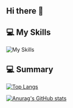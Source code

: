 ## Hi there 👋

<!--
**imaihayato2025/imaihayato2025** is a ✨ _special_ ✨ repository because its `README.md` (this file) appears on your GitHub profile.

Here are some ideas to get you started:

- 🔭 I’m currently working on ...
- 🌱 I’m currently learning ...
- 👯 I’m looking to collaborate on ...
- 🤔 I’m looking for help with ...
- 💬 Ask me about ...
- 📫 How to reach me: ...
- 😄 Pronouns: ...
- ⚡ Fun fact: ...
-->

## 💻️ My Skills

![My Skills](https://skillicons.dev/icons?i=html,css,js,typescript,react,next,tailwind,materialui,git,github,figma,illustrator&theme=dark)

## 💻️ Summary


[![Top Langs](https://github-readme-stats.vercel.app/api/top-langs/?username=imaihayato2025&layout=compact&langs_count=6&exclude_repo=test-repo)](https://github.com/anuraghazra/github-readme-stats)

[![Anurag's GitHub stats](https://github-readme-stats.vercel.app/api?username=imaihayato2025&show_icons=true&theme=tokyonight)](https://github.com/anuraghazra/github-readme-stats)
